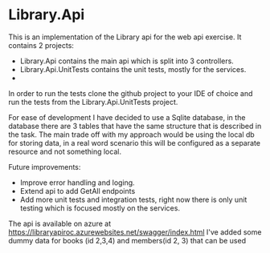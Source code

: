 # Library.Api
This is an implementation of the Library api for the web api exercise.
It contains 2 projects:
 - Library.Api contains the main api which is split into 3 controllers.
 - Library.Api.UnitTests contains the unit tests, mostly for the services.
 - 
In order to run the tests clone the github project to your IDE of choice and run the tests from the Library.Api.UnitTests project.

For ease of development I have decided to use a Sqlite database, in the database there are 3 tables that have the same structure that is described in the task.
The main trade off with my approach would be using the local db for storing data, in a real word scenario this will be configured as a separate resource and not something local.

Future improvements:
- Improve error handling and loging.
- Extend api to add GetAll endpoints
- Add more unit tests and integration tests, right now there is only unit testing which is focused mostly on the services.

The api is available on azure at https://libraryapiroc.azurewebsites.net/swagger/index.html
I've added some dummy data for books (id 2,3,4) and members(id 2, 3) that can be used

